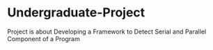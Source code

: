 # Undergraduate-Project
Project is about Developing a Framework to Detect Serial and Parallel Component of a Program
